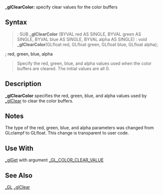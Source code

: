 **_glClearColor:** specify clear values for the color buffers


## Syntax


> : SUB **_glClearColor** (BYVAL red AS SINGLE, BYVAL green AS SINGLE, BYVAL blue AS SINGLE, BYVAL alpha AS SINGLE)
> : void **_glClearColor**(GLfloat red, GLfloat green, GLfloat blue, GLfloat alpha);


; red, green, blue, alpha
>  Specify the red, green, blue, and alpha values used when the color buffers are cleared. The initial values are all 0.


## Description


**_glClearColor** specifies the red, green, blue, and alpha values used by [_glClear](_glClear) to clear the color buffers.


## Notes


The type of the red, green, blue, and alpha parameters was changed from GLclampf to GLfloat. This change is transparent to user code.


## Use With


[_glGet](_glGet) with argument [_GL_COLOR_CLEAR_VALUE](_GL_COLOR_CLEAR_VALUE)

## See Also


[_GL](_GL)
[_glClear](_glClear)




